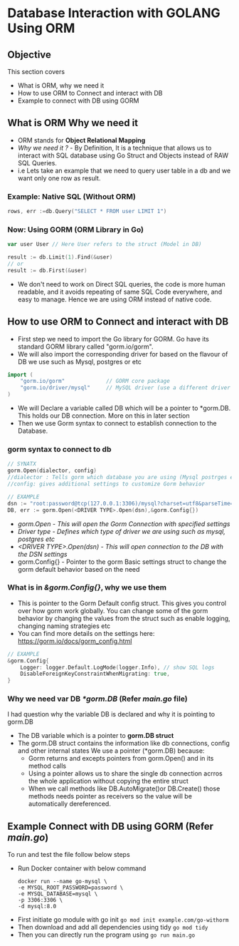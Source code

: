 # Database Interaction with GOLANG Using ORM

## Objective
This section covers
- What is ORM, why we need it
- How to use ORM to Connect and interact with DB
- Example to connect with DB using GORM

## What is ORM Why we need it
- ORM stands for **Object Relational Mapping**
- *Why we need it ?* - By Definition, It is a technique that allows us to interact with SQL database using Go Struct and Objects instead of RAW SQL Queries. 
- i.e Lets take an example that we need to query user table in a db and we want only one row as result. 
### Example: Native SQL (Without ORM)
```go
rows, err :=db.Query("SELECT * FROM user LIMIT 1")
```
### Now: Using GORM (ORM Library in Go)
```go
var user User // Here User refers to the struct (Model in DB)

result := db.Limit(1).Find(&user)
// or
result := db.First(&user)
```
- We don't need to work on Direct SQL queries, the code is more human readable, and it avoids repeating of same SQL Code everywhere, and easy to manage. Hence we are using ORM instead of native code.

## How to use ORM to Connect and interact with DB
- First step we need to import the Go library for GORM. Go have its standard GORM library called "gorm.io/gorm". 
- We will also import the corresponding driver for based on the flavour of DB we use such as Mysql, postgres or etc
```go
import (
    "gorm.io/gorm"             // GORM core package
    "gorm.io/driver/mysql"     // MySQL driver (use a different driver for PostgreSQL, SQLite, etc.)
)
```
- We will Declare a variable called DB which will be a pointer to *gorm.DB. This holds our DB connection. More on this in later section
- Then we use Gorm syntax to connect to establish connection to the Database.

### gorm syntax to connect to db
```go
// SYNATX
gorm.Open(dialector, config)
//dialector : Tells gorm which database you are using (Mysql postrges etc)
//config: gives additional settings to customize Gorm behavior

// EXAMPLE
dsn := "root:password@tcp(127.0.0.1:3306)/mysql?charset=utf8&parseTime=True&loc=Local"
DB, err := gorm.Open(<DRIVER TYPE>.Open(dsn),&gorm.Config{})
```
- *gorm.Open - This will open the Gorm Connection with specified settings*
- *Driver type - Defines which type of driver we are using such as mysql, postgres etc*
- *\<DRIVER TYPE\>.Open(dsn) - This will open connection to the DB with the DSN settings*
- gorm.Config{} - Pointer to the gorm Basic settings struct to change the gorm default behavior based on the need

### What is in *&gorm.Config{}*, why we use them
- This is pointer to the Gorm Default config struct. This gives you control over how gorm work globally. You can change some of the gorm behavior by changing the values from the struct such as enable logging, changing naming strategies etc
- You can find more details on the settings here: https://gorm.io/docs/gorm_config.html
```go
// EXAMPLE
&gorm.Config{
    Logger: logger.Default.LogMode(logger.Info), // show SQL logs
    DisableForeignKeyConstraintWhenMigrating: true,
}
```
### Why we need var DB *\*gorm.DB* (Refer *main.go* file)
I had question why the variable DB is declared and why it is pointing to gorm.DB
- The DB variable which is a pointer to **gorm.DB struct**
- The gorm.DB struct contains the information like db connections, config and other internal states We use a pointer (*gorm.DB) because:
    - Gorm returns and excepts pointers from gorm.Open() and in its method calls
    - Using a pointer allows us to share the single db connection acrros the whole application without copying the entire struct
    - When we call methods like DB.AutoMigrate()or DB.Create() those methods needs pointer as receivers so the value will be automatically dereferenced. 

## Example Connect with DB using GORM (Refer *main.go*)
To run and test the file follow below steps
- Run Docker container with below command 
    ```
    docker run --name go-mysql \
    -e MYSQL_ROOT_PASSWORD=password \
    -e MYSQL_DATABASE=mysql \
    -p 3306:3306 \
    -d mysql:8.0
    ```
- First initiate go module with go init `go mod init example.com/go-withorm`
- Then download and add all dependencies using tidy `go mod tidy ` 
- Then you can directly run the program using `go run main.go`